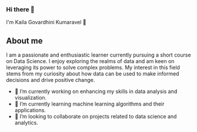 ### Hi there 👋
I'm Kaila Govardhini Kumaravel 👋

## About me

I am a passionate and enthusiastic learner currently pursuing a short course on Data Science. I enjoy exploring the realms of data and am keen on leveraging its power to solve complex problems. My interest in this field stems from my curiosity about how data can be used to make informed decisions and drive positive change.

- 🔭 I’m currently working on enhancing my skills in data analysis and visualization.
- 🌱 I’m currently learning machine learning algorithms and their applications.
- 🤝 I’m looking to collaborate on projects related to data science and analytics.


<!--
**kailagovardhinik/kailagovardhinik** is a ✨ _special_ ✨ repository because its `README.md` (this file) appears on your GitHub profile.

Here are some ideas to get you started:

- 🔭 I’m currently working on ...
- 🌱 I’m currently learning ...
- 👯 I’m looking to collaborate on ...
- 🤔 I’m looking for help with ...
- 💬 Ask me about ...
- 📫 How to reach me: ...
- 😄 Pronouns: ...
- ⚡ Fun fact: ...
-->
